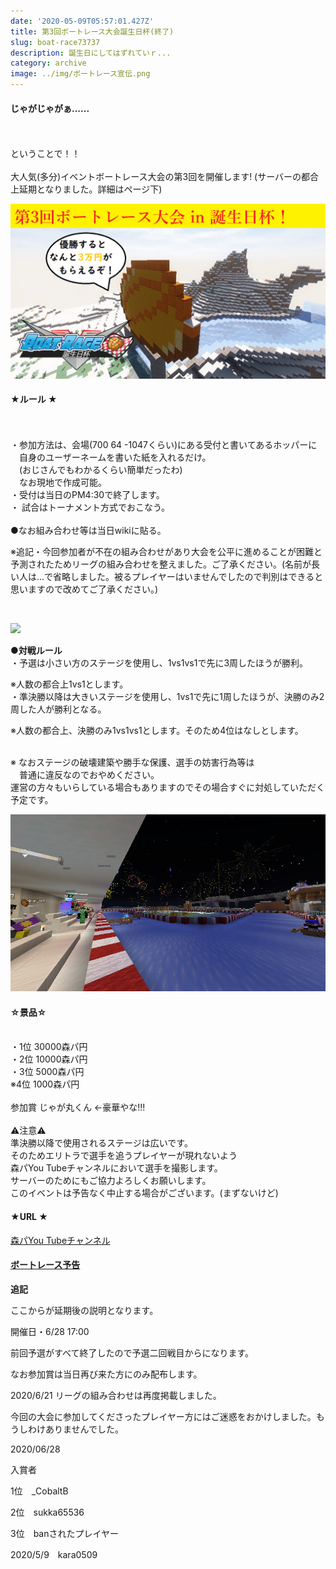 ```yaml
---
date: '2020-05-09T05:57:01.427Z'
title: 第3回ボートレース大会誕生日杯(終了)
slug: boat-race73737
description: 誕生日にしてはずれていｒ...
category: archive
image: ../img/ボートレース宣伝.png
---
```

#### じゃがじゃがぁ......

\
\
ということで！！\
\
大人気(多分)イベントボートレース大会の第3回を開催します! (サーバーの都合上延期となりました。詳細はページ下)

![第3回ボートレース大会誕生日杯](/img/ボートレース宣伝.png "第3回ボートレース大会誕生日杯")

#### ★ルール ★

\
\
・参加方法は、会場(700 64 -1047くらい)にある受付と書いてあるホッパーに\
　自身のユーザーネームを書いた紙を入れるだけ。\
　(おじさんでもわかるくらい簡単だったわ)\
　なお現地で作成可能。\
・受付は当日のPM4:30で終了します。\
・ 試合はトーナメント方式でおこなう。\
\
●なお組み合わせ等は当日wikiに貼る。

※追記・今回参加者が不在の組み合わせがあり大会を公平に進めることが困難と予測されたためリーグの組み合わせを整えました。ご了承ください。(名前が長い人は...で省略しました。被るプレイヤーはいませんでしたので判別はできると思いますので改めてご了承ください。)

![]()

![](/img/第三回ボートレース　リーグ.png)

 ●**対戦ルール**\
・予選は小さい方のステージを使用し、1vs1vs1で先に3周したほうが勝利。

※人数の都合上1vs1とします。\
・準決勝以降は大きいステージを使用し、1vs1で先に1周したほうが、決勝のみ2周した人が勝利となる。

※人数の都合上、決勝のみ1vs1vs1とします。そのため4位はなしとします。

\
※ なおステージの破壊建築や勝手な保護、選手の妨害行為等は\
　普通に違反なのでおやめください。\
    運営の方々もいらしている場合もありますのでその場合すぐに対処していただく予定です。  

![](/img/2020-04-05_17.57.05.png)

#### ☆景品☆

\
・1位 30000森パ円\
・2位 10000森パ円 \
・3位 5000森パ円 \
※4位 1000森パ円  \
\
参加賞 じゃが丸くん    ←豪華やな!!!\
\
  ⚠注意⚠ \
準決勝以降で使用されるステージは広いです。\
そのためエリトラで選手を追うプレイヤーが現れないよう\
森パYou Tubeチャンネルにおいて選手を撮影します。\
サーバーのためにもご協力よろしくお願いします。 \
このイベントは予告なく中止する場合がございます。(まずないけど)  

#### ★URL ★

[森パYou Tubeチャンネル](https://www.youtube.com/channel/UC5huN7nu_9RJKB-rPk8Z0hQ)

#### [ボートレース予告](https://youtu.be/lS2TodU-m20)

**追記**

ここからが延期後の説明となります。

開催日・6/28 17:00

前回予選がすべて終了したので予選二回戦目からになります。

なお参加賞は当日再び来た方にのみ配布します。

2020/6/21 リーグの組み合わせは再度掲載しました。

今回の大会に参加してくださったプレイヤー方にはご迷惑をおかけしました。もうしわけありませんでした。

2020/06/28

入賞者

1位　_CobaltB

2位　sukka65536

3位　banされたプレイヤー

2020/5/9　kara0509
